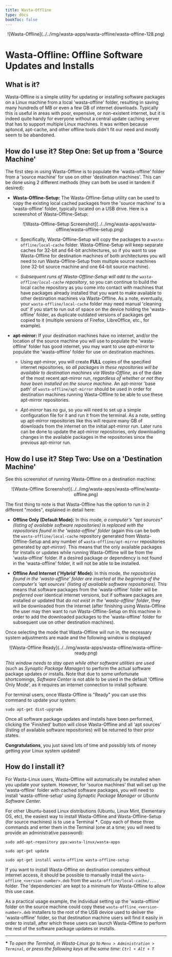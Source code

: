 ```yaml
---
title: Wasta-Offline
type: docs
bookToc: false
---
```


<p align="center"> ![Wasta-Offline](../../img/wasta-apps/wasta-offline/wasta-offline-128.png)

# Wasta-Offline: Offline Software Updates and Installs

## What is it?
 Wasta-Offline is a simple utility for updating or installing software packages on a Linux machine from a local 'wasta-offline' folder, resulting in saving many hundreds of MB or even a few GB of internet downloads. Typically this is useful in areas with poor, expensive, or non-existent internet, but it is indeed quite handy for everyone without a central update caching server that has to support multiple Linux machines. It was written because aptoncd, apt-cache, and other offline tools didn't fit our need and mostly seem to be abandoned.

## How do I use it? Step One: Set up from a 'Source Machine'
 The first step in using Wasta-Offline is to populate the 'wasta-offline' folder from a 'source machine' for use on other 'destination machines'.  This can be done using 2 different methods (they can both be used in tandem if desired):

- **Wasta-Offline-Setup:** The Wasta-Offline-Setup utility can be used to copy the existing local cached packages from the 'source machine' to a 'wasta-offline' folder, typically located on a USB drive. Here is a screenshot of Wasta-Offline-Setup:
  <p align="center"> ![Wasta-Offline-Setup Screenshot](../../img/wasta-apps/wasta-offline/wasta-offline-setup.png)

  - Specifically, Wasta-Offline-Setup will copy the packages to a `wasta-offline/local-cache` folder. Wasta-Offline-Setup will keep separate caches for 32-bit and 64-bit architectures, so if you want to use Wasta-Offline for destination machines of both architectures you will need to run Wasta-Offline-Setup from multiple source machines (one 32-bit source machine and one 64-bit source machine).

  - *Subsequent runs of Wasta-Offline-Setup will add to the `wasta-offline/local-cache` repository*, so you can continue to build the local cache repository as you come into contact with machines that have packages already installed that you want to make available to other destination machines via Wasta-Offline. As a note, eventually, your `wasta-offline/local-cache` folder may need manual 'cleaning out' if you start to run out of space on the device holding the 'wasta-offline' folder, as duplicate outdated versions of packages get copied to it (multiple versions of Firefox, LibreOffice, etc., for example).

- **apt-mirror:** If your destination machines have no internet, and/or the location of the source machine you will use to populate the 'wasta-offline' folder has good internet, you may want to use *apt-mirror* to populate the 'wasta-offline' folder for use on destination machines.

  - Using *apt-mirror*, you will create **FULL** copies of the specified internet repositories, so *all packages in these repositories will be available to destination machines via* *Wasta-Offline*, as of the date of the most recent apt-mirror run, *regardless of whether or not they have been installed on the source machine*. An apt-mirror 'base path' of `wasta-offline/apt-mirror` should be used in order for destination machines running Wasta-Offline to be able to use these apt-mirror repositories.

  - *Apt-mirror* has no gui, so you will need to set up a simple configuration file for it and run it from the terminal. As a note, setting up apt-mirror repositories like this will require many GB of downloads from the internet on the initial apt-mirror run. Later runs can be done to update the apt-mirror repositories, only downloading changes in the available packages in the repositories since the previous apt-mirror run.

## How do I use it? Step Two: Use on a 'Destination Machine'

See this screenshot of running Wasta-Offline on a destination machine:

<p align="center"> ![Wasta-Offline Screenshot](../../img/wasta-apps/wasta-offline/wasta-offline.png)

The first thing to note is that Wasta-Offline has the option to run in 2 different "modes", explained in detail here:

- **Offline Only (Default Mode):** In this mode, *a computer's "apt sources" (listing of available software repositories) is replaced with the repositories found in the 'wasta-offline' folder* (again this can be both the `wasta-offline/local-cache` repository generated from Wasta-Offline-Setup and any number of `wasta-offline/apt-mirror` repositories generated by *apt-mirror)*.  This means that the only available packages for installs or updates while running Wasta-Offline will be from the 'wasta-offline' folder. If a desired package or dependency is not found in the 'wasta-offline' folder, it will not be able to be installed.

- **Offline And Internet ('Hybrid' Mode):** In this mode, *the repositories found in the 'wasta-offline' folder are inserted at the beginning of the computer's 'apt sources' (listing of available software repositories).* This means that software packages from the 'wasta-offline' folder will be *preferred* over identical internet versions, but if software packages are installed or updated that *do not exist in the 'wasta-offline' folder*, they will be downloaded from the internet (after finishing using Wasta-Offline the user may then want to run Wasta-Offline-Setup on this machine in order to add the downloaded packages to the 'wasta-offline' folder for subsequent use on other destination machines).

Once selecting the mode that Wasta-Offline will run in, the necessary system adjustments are made and the following window is displayed:

<p align="center"> ![Wasta-Offline Ready](../../img/wasta-apps/wasta-offline/wasta-offline-ready.png)

*This window needs to stay open while other software utilities are used* (such as *Synaptic Package Manager*) to perform the actual software package updates or installs. Note that due to some unfortunate shortcomings, *Software Center* is not able to be used in the default 'Offline Only Mode', as it requires an internet connection to install software.

For terminal users, once Wasta-Offline is "Ready" you can use this command to update your system:

```
sudo apt-get dist-upgrade
```

Once all software package updates and installs have been performed, clicking the 'Finished' button will close Wasta-Offline and all 'apt sources' (listing of available software repositories) will be returned to their prior states.

**Congratulations**, you just saved lots of time and possibly lots of money getting your Linux system updated!

## How do I install it?

For Wasta-Linux users, Wasta-Offline will automatically be installed when you update your system. However, for 'source machines' that will set up the 'wasta-offline' folder with cached software packages, you will need to install 'wasta-offline-setup' using *Synaptic Package Manager* or *Ubuntu Software Center*.

For other Ubuntu-based Linux distributions (Ubuntu, Linux Mint, Elementary OS, etc), the easiest way to install Wasta-Offline and Wasta-Offline-Setup (for source machines) is to use a Terminal **\***. Copy each of these three commands and enter them in the Terminal (one at a time; you will need to provide an administrative password):

```
sudo add-apt-repository ppa:wasta-linux/wasta-apps

sudo apt-get update

sudo apt-get install wasta-offline wasta-offline-setup
```

If you want to install Wasta-Offline on destination computers without internet access, it should be possible to manually install the `wasta-offline_<version-number>.deb` from the `wasta-offline/local-cache/...` folder.  The 'dependencies' are kept to a minimum for Wasta-Offline to allow this use case.

As a practical usage example, the individual setting up the 'wasta-offline' folder on the source machine could copy these `wasta-offline_<version-number>.deb` installers to the root of the USB device used to deliver the 'wasta-offline' folder, so that destination machine users will find it easily in order to install, after which these users can launch Wasta-Offline to perform the rest of the software package updates or installs.

---
**\*** _To open the Terminal, in Wasta-Linux go to `Menu > Administration > Terminal`, or press the following keys at the same time: `Ctrl + Alt + T`_
